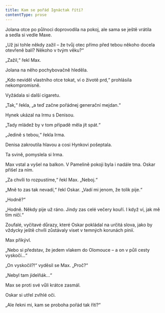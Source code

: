 ```yaml
---
title: Kam se pořád Ignáctak řítí?
contentType: prose
---
```


Jolana otce po půlnoci doprovodila na pokoj, ale sama se ještě vrátila a sedla si vedle Maxe.

„Už jsi tohle někdy zažil – že tvůj otec přímo před tebou někoho docela otevřeně balí? Někoho v tvým věku?“

„Zažil,“ řekl Max.

Jolana na něho pochybovačně hleděla.

„Kdo neviděl vlastního otce tokat, ví o životě prd,“ prohlásila nekompromisně.

Vyžádala si další cigaretu.

„Tak,“ řekla, „a teď začne pořádnej generační mejdan.“

Hynek ukázal na Irmu s Denisou.

„Tady mládež by v tom případě měla jít spát.“

„Jedině s tebou,“ řekla Irma.

Denisa zakroutila hlavou a cosi Hynkovi pošeptala.

Ta svině, pomyslela si Irma.

Max vstal a vyšel na balkon. V Pamelině pokoji byla i nadále tma. Oskar přišel za ním.

„Za chvíli to rozpustíme,“ řekl Max. „Neboj.“

„Mně to zas tak nevadí,“ řekl Oskar. „Vadí mi jenom, že tolik pije.“

„Hodně?“

„Hodně. Někdy pije už ráno. Jindy zas celé večery kouří. I když ví, jak mě tím ničí.“

Zoufalé, vyčítavé důrazy, které Oskar pokládal na určitá slova, jako by vždycky ještě chvíli zůstávaly viset v temných korunách pinií.

Max přikývl.

„Nebo si představ, že jedem vlakem do Olomouce – a on v půli cesty vyskočí…“

„On vyskočil?!“ vyděsil se Max. „Proč?“

„Nebyl tam jídelňák…“

Max se proti své vůli krátce zasmál.

Oskar si utřel zvlhlé oči.

„Ale řekni mi, kam se proboha pořád tak řítí?“
